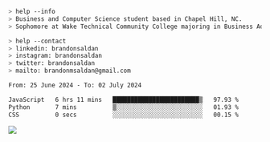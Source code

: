 ````bash
> help --info
> Business and Computer Science student based in Chapel Hill, NC.
> Sophomore at Wake Technical Community College majoring in Business Administration.
````

````bash
> help --contact
> linkedin: brandonsaldan
> instagram: brandonsaldan
> twitter: brandonsaldan
> mailto: brandonmsaldan@gmail.com
````

<!--START_SECTION:waka-->

```txt
From: 25 June 2024 - To: 02 July 2024

JavaScript   6 hrs 11 mins   ████████████████████████▒   97.93 %
Python       7 mins          ▒░░░░░░░░░░░░░░░░░░░░░░░░   01.93 %
CSS          0 secs          ░░░░░░░░░░░░░░░░░░░░░░░░░   00.15 %
```

<!--END_SECTION:waka-->

![](https://komarev.com/ghpvc/?username=brandonsaldan&color=6A8AFF)
